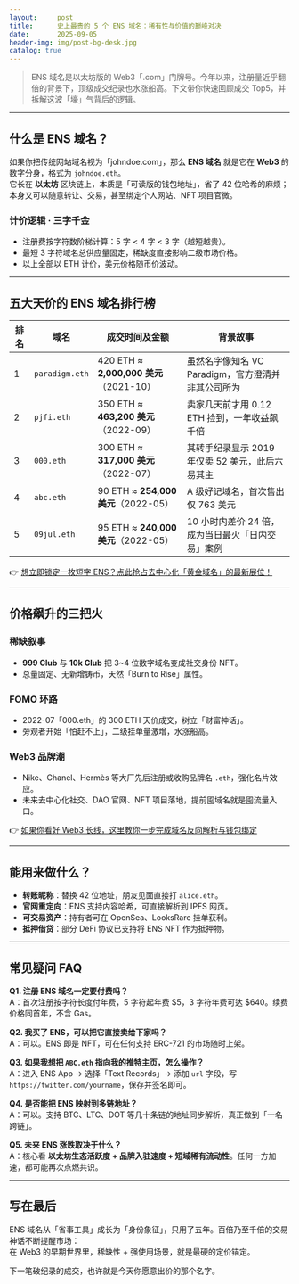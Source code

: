 ```yaml
---
layout:     post
title:      史上最贵的 5 个 ENS 域名：稀有性与价值的巅峰对决
date:       2025-09-05
header-img: img/post-bg-desk.jpg
catalog: true
---
```


> ENS 域名是以太坊版的 Web3「.com」门牌号。今年以来，注册量近乎翻倍的背景下，顶级成交纪录也水涨船高。下文带你快速回顾成交 Top5，并拆解这波「壕」气背后的逻辑。

---

## 什么是 ENS 域名？

如果你把传统网站域名视为「johndoe.com」，那么 **ENS 域名** 就是它在 **Web3** 的数字分身，格式为 `johndoe.eth`。  
它长在 **以太坊** 区块链上，本质是「可读版的钱包地址」，省了 42 位哈希的麻烦；本身又可以随意转让、交易，甚至绑定个人网站、NFT 项目官微。

### 计价逻辑 · 三字千金

- 注册费按字符数阶梯计算：5 字 < 4 字 < 3 字（越短越贵）。  
- 最短 3 字符域名总供应量固定，稀缺度直接影响二级市场价格。  
- 以上全部以 ETH 计价，美元价格随币价波动。

---

## 五大天价的 ENS 域名排行榜

| 排名 | 域名 | 成交时间及金额 | 背景故事 |
|---|---|---|---|
| 1 | `paradigm.eth` | 420 ETH ≈ **2,000,000 美元**（2021-10） | 虽然名字像知名 VC Paradigm，官方澄清并非其公司所为 |
| 2 | `pjfi.eth` | 350 ETH ≈ **463,200 美元**（2022-09） | 卖家几天前才用 0.12 ETH 捡到，一年收益飙千倍 |
| 3 | `000.eth` | 300 ETH ≈ **317,000 美元**（2022-07） | 其转手纪录显示 2019 年仅卖 52 美元，此后六易其主 |
| 4 | `abc.eth` | 90 ETH ≈ **254,000 美元**（2022-05） | A 级好记域名，首次售出仅 763 美元 |
| 5 | `09jul.eth` | 95 ETH ≈ **240,000 美元**（2022-05） | 10 小时内差价 24 倍，成为当日最火「日内交易」案例 |

👉 [想立即锁定一枚短字 ENS？点此抢占去中心化「黄金域名」的最新展位！](https://okxdog.com/)

---

## 价格飙升的三把火

### 稀缺叙事

- **999 Club** 与 **10k Club** 把 3~4 位数字域名变成社交身份 NFT。  
- 总量固定、无新增铸币，天然「Burn to Rise」属性。

### FOMO 环路

- 2022-07「000.eth」的 300 ETH 天价成交，树立「财富神话」。  
- 旁观者开始「怕赶不上」，二级挂单量激增，水涨船高。

### Web3 品牌潮

- Nike、Chanel、Hermès 等大厂先后注册或收购品牌名 `.eth`，强化名片效应。  
- 未来去中心化社交、DAO 官网、NFT 项目落地，提前囤域名就是囤流量入口。

👉 [如果你看好 Web3 长线，这里教你一步完成域名反向解析与钱包绑定](https://okxdog.com/)

---

## 能用来做什么？

- **转账昵称**：替换 42 位地址，朋友见面直接打 `alice.eth`。  
- **官网重定向**：ENS 支持内容哈希，可直接解析到 IPFS 网页。  
- **可交易资产**：持有者可在 OpenSea、LooksRare 挂单获利。  
- **抵押借贷**：部分 DeFi 协议已支持将 ENS NFT 作为抵押物。

---

## 常见疑问 FAQ

**Q1. 注册 ENS 域名一定要付费吗？**  
A：首次注册按字符长度付年费，5 字符起年费 $5，3 字符年费可达 $640。续费价格同首年，不含 Gas。

**Q2. 我买了 ENS，可以把它直接卖给下家吗？**  
A：可以。ENS 即是 NFT，可在任何支持 ERC-721 的市场随时上架。

**Q3. 如果我想把 `ABC.eth` 指向我的推特主页，怎么操作？**  
A：进入 ENS App → 选择「Text Records」→ 添加 `url` 字段，写 `https://twitter.com/yourname`，保存并签名即可。

**Q4. 是否能把 ENS 映射到多链地址？**  
A：可以。支持 BTC、LTC、DOT 等几十条链的地址同步解析，真正做到「一名跨链」。

**Q5. 未来 ENS 涨跌取决于什么？**  
A：核心看 **以太坊生态活跃度 + 品牌入驻速度 + 短域稀有流动性**。任何一方加速，都可能再次点燃共识。

---

## 写在最后

ENS 域名从「省事工具」成长为「身份象征」，只用了五年。百倍乃至千倍的交易神话不断提醒市场：  
在 Web3 的早期世界里，稀缺性 + 强使用场景，就是最硬的定价锚定。

下一笔破纪录的成交，也许就是今天你愿意出价的那个名字。